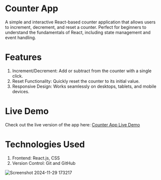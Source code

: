 # Counter App
A simple and interactive React-based counter application that allows users to increment, decrement, and reset a counter. Perfect for beginners to understand the fundamentals of React, including state management and event handling.

# Features
1. Increment/Decrement: Add or subtract from the counter with a single click.
2. Reset Functionality: Quickly reset the counter to its initial value.
3. Responsive Design: Works seamlessly on desktops, tablets, and mobile devices.

# Live Demo
Check out the live version of the app here: [Counter App Live Demo](https://shivpoojan22.github.io/react-counter-app)

# Technologies Used
1. Frontend: React.js, CSS
1. Version Control: Git and GitHub

![Screenshot 2024-11-29 173217](https://github.com/user-attachments/assets/db789941-017d-45a5-91e6-08bec5ecef9d)
